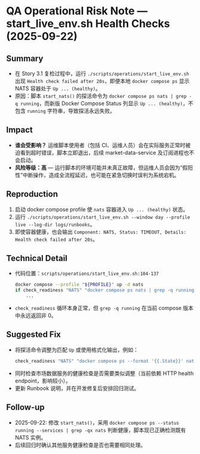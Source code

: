 # QA Operational Risk Note — start_live_env.sh Health Checks (2025-09-22)

## Summary
- 在 Story 3.1 复检过程中，运行 `./scripts/operations/start_live_env.sh` 出现 `Health check failed after 20s`，即便本地 `docker compose ps` 显示 NATS 容器处于 `Up ... (healthy)`。
- 原因：脚本 `start_nats()` 的探活命令为 `docker compose ps nats | grep -q running`，而新版 Docker Compose Status 列显示 `Up ... (healthy)`，不包含 `running` 字符串，导致探活永远失败。

## Impact
- **谁会受影响？** 运维脚本使用者（包括 CI、运维人员）会在实际服务正常时被迫看到超时错误，脚本立即退出，后续 market-data-service 及订阅进程也不会启动。
- **风险等级：高** — 运行脚本的环境可能并未真正故障，但运维人员会因为“假阳性”中断操作，造成全流程延迟，也可能在紧急切换时误判为系统宕机。

## Reproduction
1. 启动 docker compose profile 使 `nats` 容器进入 `Up ... (healthy)` 状态。
2. 运行 `./scripts/operations/start_live_env.sh --window day --profile live --log-dir logs/runbooks`。
3. 即使容器健康，也会输出 `Component: NATS, Status: TIMEOUT, Details: Health check failed after 20s`。

## Technical Detail
- 代码位置：`scripts/operations/start_live_env.sh:104-137`
  ```bash
  docker compose --profile "${PROFILE}" up -d nats
  if check_readiness "NATS" "docker compose ps nats | grep -q running" 20; then
      ...
  ```
- `check_readiness` 循环本身正常，但 `grep -q running` 在当前 compose 版本中永远返回非 0。

## Suggested Fix
- 将探活命令调整为匹配 `Up` 或使用格式化输出，例如：
  ```bash
  check_readiness "NATS" "docker compose ps --format '{{.State}}' nats | grep -q Up"
  ```
- 同时检查市场数据服务的健康检查是否需要类似调整（当前依赖 HTTP health endpoint，影响较小）。
- 更新 Runbook 说明，并在开发修复后安排回归测试。

## Follow-up
- 2025-09-22: 修改 `start_nats()`，采用 `docker compose ps --status running --services | grep -qx nats` 判断健康，脚本现已正确检测既有 NATS 实例。
- 后续回归时确认其他服务健康检查是否也需要相同处理。
